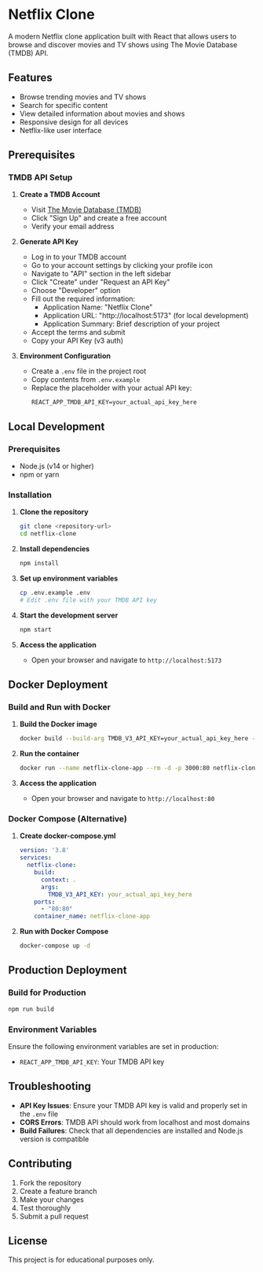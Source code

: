 # Netflix Clone

A modern Netflix clone application built with React that allows users to browse and discover movies and TV shows using The Movie Database (TMDB) API.

## Features

- Browse trending movies and TV shows
- Search for specific content
- View detailed information about movies and shows
- Responsive design for all devices
- Netflix-like user interface

## Prerequisites

### TMDB API Setup

1. **Create a TMDB Account**
   - Visit [The Movie Database (TMDB)](https://www.themoviedb.org/)
   - Click "Sign Up" and create a free account
   - Verify your email address

2. **Generate API Key**
   - Log in to your TMDB account
   - Go to your account settings by clicking your profile icon
   - Navigate to "API" section in the left sidebar
   - Click "Create" under "Request an API Key"
   - Choose "Developer" option
   - Fill out the required information:
     - Application Name: "Netflix Clone"
     - Application URL: "http://localhost:5173" (for local development)
     - Application Summary: Brief description of your project
   - Accept the terms and submit
   - Copy your API Key (v3 auth)

3. **Environment Configuration**
   - Create a `.env` file in the project root
   - Copy contents from `.env.example`
   - Replace the placeholder with your actual API key:
     ```
     REACT_APP_TMDB_API_KEY=your_actual_api_key_here
     ```

## Local Development

### Prerequisites
- Node.js (v14 or higher)
- npm or yarn

### Installation

1. **Clone the repository**
   ```bash
   git clone <repository-url>
   cd netflix-clone
   ```

2. **Install dependencies**
   ```bash
   npm install
   ```

3. **Set up environment variables**
   ```bash
   cp .env.example .env
   # Edit .env file with your TMDB API key
   ```

4. **Start the development server**
   ```bash
   npm start
   ```

5. **Access the application**
   - Open your browser and navigate to `http://localhost:5173`

## Docker Deployment

### Build and Run with Docker

1. **Build the Docker image**
   ```bash
   docker build --build-arg TMDB_V3_API_KEY=your_actual_api_key_here -t netflix-clone .
   ```

2. **Run the container**
   ```bash
   docker run --name netflix-clone-app --rm -d -p 3000:80 netflix-clone
   ```

3. **Access the application**
   - Open your browser and navigate to `http://localhost:80`

### Docker Compose (Alternative)

1. **Create docker-compose.yml**
   ```yaml
   version: '3.8'
   services:
     netflix-clone:
       build:
         context: .
         args:
           TMDB_V3_API_KEY: your_actual_api_key_here
       ports:
         - "80:80"
       container_name: netflix-clone-app
   ```

2. **Run with Docker Compose**
   ```bash
   docker-compose up -d
   ```

## Production Deployment

### Build for Production
```bash
npm run build
```

### Environment Variables
Ensure the following environment variables are set in production:
- `REACT_APP_TMDB_API_KEY`: Your TMDB API key

## Troubleshooting

- **API Key Issues**: Ensure your TMDB API key is valid and properly set in the `.env` file
- **CORS Errors**: TMDB API should work from localhost and most domains
- **Build Failures**: Check that all dependencies are installed and Node.js version is compatible

## Contributing

1. Fork the repository
2. Create a feature branch
3. Make your changes
4. Test thoroughly
5. Submit a pull request

## License

This project is for educational purposes only.
